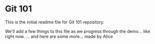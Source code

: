 # Git 101

This is the initial readme file for Git 101 repository.

We'll add a few things to this file as we progress through the demo... like right now.
... and here are some more... made by Alice
